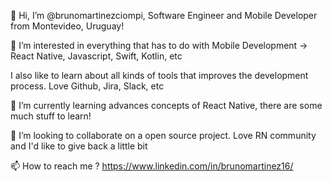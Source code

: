 👋 Hi, I’m @brunomartinezciompi, Software Engineer and Mobile Developer from Montevideo, Uruguay!

👀 I’m interested in everything that has to do with Mobile Development -> React Native, Javascript, Swift, Kotlin, etc

I also like to learn about all kinds of tools that improves the development process. Love Github, Jira, Slack, etc

🌱 I’m currently learning advances concepts of React Native, there are some much stuff to learn!

💞️ I’m looking to collaborate on a open source project. Love RN community and I'd like to give back a little bit

📫 How to reach me ?
https://www.linkedin.com/in/brunomartinez16/

<!---
brunomartinezciompi/brunomartinezciompi is a ✨ special ✨ repository because its `README.md` (this file) appears on your GitHub profile.
You can click the Preview link to take a look at your changes.
--->
